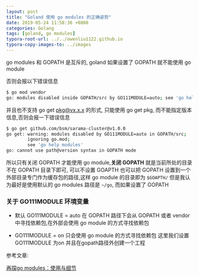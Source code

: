 ```yaml
---
layout: post
title: "Goland 使用 go modules 的正确姿势"
date: 2019-05-24 11:58:36 +0800
categories: Golang
tags: [goland, go modules]
typora-root-url: ../../owenliu1122.github.io
typora-copy-images-to: ../images
---
```


go modules 和 GOPATH 是互斥的, goland 如果设置了 GOPATH 就不能使用 go module

否则会报以下错误信息

```bash
$ go mod vendor
go: modules disabled inside GOPATH/src by GO111MODULE=auto; see 'go help modules'
```

并且也不支持 go get pkg@vx.x.x 的形式, 只能使用 go get pkg, 而不能指定版本信息,否则会报一下错误信息

```bash
$ go get github.com/bsm/sarama-cluster@v1.0.0  
go get: warning: modules disabled by GO111MODULE=auto in GOPATH/src;
        ignoring go.mod;
        see 'go help modules'
go: cannot use path@version syntax in GOPATH mode
```

所以只有关闭 GOPATH 才能使用 go module,**关闭 GOPATH** 就是当前所处的目录不在 GOPATH 目录下即可, 可以不设置 GOAPTH 也可以把 GOPATH 设置到一个外部目录专门作为缓存包的路径,这样 go module 的目录即为 `$GOAPTH/` 但是我认为最好是使用默认的 go modules 路径是 `~/go`, 而如果设置了 GOPATH

### 关于 GO111MODULE 环境变量

- 默认 GO111MODULE = auto 在 GOPATH 路径下会从 GOPATH 或者 vendor 中寻找依赖包,在外部会使用 go module 的方式寻找依赖包

- GO111MODULE = on 只会使用 go module 的方式寻找依赖包
   这里我们设置GO111MODULE 为on 并且在gopath路径外创建一个工程

参考文章:

[再探go modules：使用与细节](https://www.cnblogs.com/apocelipes/p/10295096.html)
